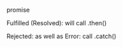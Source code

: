 promise


Fulfilled (Resolved):
    will call .then()
    
Rejected: as well as Error:
    call .catch()
